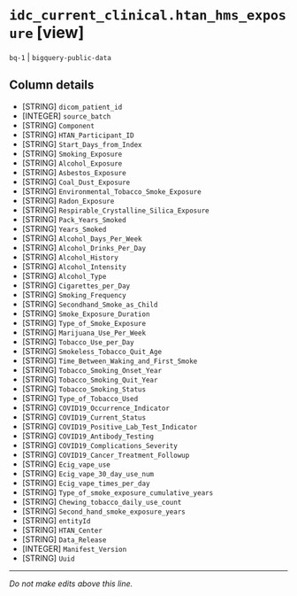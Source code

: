 # `idc_current_clinical.htan_hms_exposure` [view]
`bq-1` | `bigquery-public-data`

## Column details
* [STRING]    `dicom_patient_id`
* [INTEGER]   `source_batch`
* [STRING]    `Component`
* [STRING]    `HTAN_Participant_ID`
* [STRING]    `Start_Days_from_Index`
* [STRING]    `Smoking_Exposure`
* [STRING]    `Alcohol_Exposure`
* [STRING]    `Asbestos_Exposure`
* [STRING]    `Coal_Dust_Exposure`
* [STRING]    `Environmental_Tobacco_Smoke_Exposure`
* [STRING]    `Radon_Exposure`
* [STRING]    `Respirable_Crystalline_Silica_Exposure`
* [STRING]    `Pack_Years_Smoked`
* [STRING]    `Years_Smoked`
* [STRING]    `Alcohol_Days_Per_Week`
* [STRING]    `Alcohol_Drinks_Per_Day`
* [STRING]    `Alcohol_History`
* [STRING]    `Alcohol_Intensity`
* [STRING]    `Alcohol_Type`
* [STRING]    `Cigarettes_per_Day`
* [STRING]    `Smoking_Frequency`
* [STRING]    `Secondhand_Smoke_as_Child`
* [STRING]    `Smoke_Exposure_Duration`
* [STRING]    `Type_of_Smoke_Exposure`
* [STRING]    `Marijuana_Use_Per_Week`
* [STRING]    `Tobacco_Use_per_Day`
* [STRING]    `Smokeless_Tobacco_Quit_Age`
* [STRING]    `Time_Between_Waking_and_First_Smoke`
* [STRING]    `Tobacco_Smoking_Onset_Year`
* [STRING]    `Tobacco_Smoking_Quit_Year`
* [STRING]    `Tobacco_Smoking_Status`
* [STRING]    `Type_of_Tobacco_Used`
* [STRING]    `COVID19_Occurrence_Indicator`
* [STRING]    `COVID19_Current_Status`
* [STRING]    `COVID19_Positive_Lab_Test_Indicator`
* [STRING]    `COVID19_Antibody_Testing`
* [STRING]    `COVID19_Complications_Severity`
* [STRING]    `COVID19_Cancer_Treatment_Followup`
* [STRING]    `Ecig_vape_use`
* [STRING]    `Ecig_vape_30_day_use_num`
* [STRING]    `Ecig_vape_times_per_day`
* [STRING]    `Type_of_smoke_exposure_cumulative_years`
* [STRING]    `Chewing_tobacco_daily_use_count`
* [STRING]    `Second_hand_smoke_exposure_years`
* [STRING]    `entityId`
* [STRING]    `HTAN_Center`
* [STRING]    `Data_Release`
* [INTEGER]   `Manifest_Version`
* [STRING]    `Uuid`

-------------------------------------------------------------------------------
*Do not make edits above this line.*

